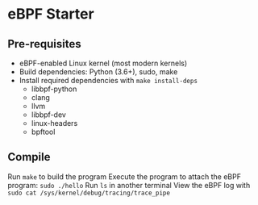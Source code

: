 # eBPF Starter

## Pre-requisites
- eBPF-enabled Linux kernel (most modern kernels)
- Build dependencies: Python (3.6+), sudo, make
- Install required dependencies with `make install-deps`
    - libbpf-python
    - clang
    - llvm
    - libbpf-dev
    - linux-headers
    - bpftool

## Compile

Run `make` to build the program
Execute the program to attach the eBPF program: `sudo ./hello`
Run `ls` in another terminal
View the eBPF log with `sudo cat /sys/kernel/debug/tracing/trace_pipe`
